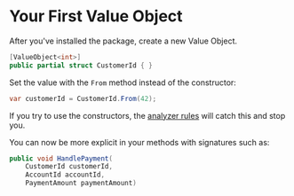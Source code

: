 # Your First Value Object

After you've installed the package, create a new Value Object.

```c#
[ValueObject<int>] 
public partial struct CustomerId { }
```

Set the value with the `From` method instead of the constructor:

```c#
var customerId = CustomerId.From(42);
```

If you try to use the constructors, the [analyzer rules](Analyzer-Rules.md) will catch this and stop you.

You can now be more explicit in your methods with signatures such as:

```c#
public void HandlePayment(
    CustomerId customerId, 
    AccountId accountId, 
    PaymentAmount paymentAmount)
```


